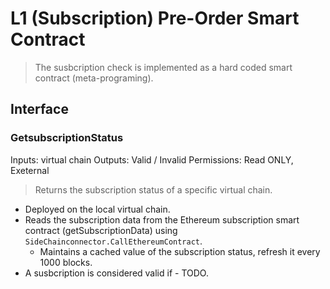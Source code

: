 # L1 (Subscription) Pre-Order Smart Contract
> The susbcription check is implemented as a hard coded smart contract (meta-programing).

## Interface

### GetsubscriptionStatus
Inputs: virtual chain
Outputs: Valid / Invalid
Permissions: Read ONLY, Exeternal

> Returns the subscription status of a specific virtual chain. 
* Deployed on the local virtual chain.
* Reads the subscription data from the Ethereum subscription smart contract (getSubscriptionData) using `SideChainconnector.CallEthereumContract`.
    * Maintains a cached value of the subscription status, refresh it every 1000 blocks.
* A susbcription is considered valid if - TODO.
